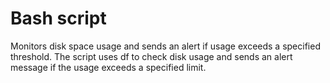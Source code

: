 # Bash script 
 Monitors disk space usage and sends an alert if usage exceeds a specified threshold. The script uses df to check disk usage and sends an alert message if the usage exceeds a specified limit.
